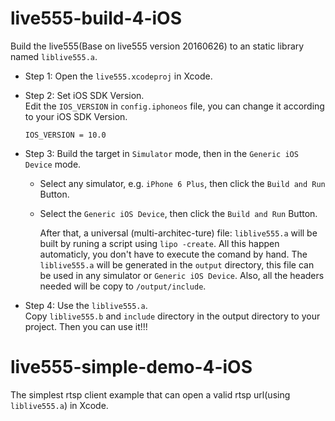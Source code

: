 # live555-build-4-iOS	
  Build the live555(Base on live555 version 20160626) to an static library named `liblive555.a`.
  
  - Step 1: Open the `live555.xcodeproj` in Xcode.

  - Step 2: Set iOS SDK Version.  
    Edit the `IOS_VERSION` in `config.iphoneos` file, you can change it according to your iOS SDK Version.  
    ```
    IOS_VERSION = 10.0
    ```

  - Step 3: Build the target in `Simulator` mode, then in the `Generic iOS Device` mode.  
    - Select any simulator, e.g. `iPhone 6 Plus`, then click the `Build and Run` Button.
    - Select the `Generic iOS Device`, then click the `Build and Run` Button.
    
      After that, a universal (multi-architec-ture) file: `liblive555.a` will be built by runing a script using `lipo -create`. All this happen automaticly, you don't have to execute the comand by hand.
      The `liblive555.a` will be generated in the `output` directory, this file can be used in any simulator or `Generic iOS Device`.
      Also, all the headers needed will be copy to `/output/include`.

  - Step 4: Use the `liblive555.a`.  
    Copy `liblive555.b` and `include` directory in the output directory to your project.
    Then you can use it!!!

# live555-simple-demo-4-iOS

  The simplest rtsp client example that can open a valid rtsp url(using `liblive555.a`) in Xcode.


